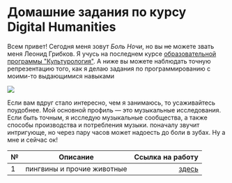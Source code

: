 # Домашние задания по курсу Digital Humanities
Всем привет! Сегодня меня зовут *Боль Ночи*, но вы ~~не~~ можете звать меня Леонид Грибков. Я учусь на последнем курсе [образовательной программы "Культурология"](https://www.hse.ru/ba/cultural/). А ниже вы можете наблюдать точную репрезентацию того, как я делаю задания по программированию с моими-то выдающимися навыками 

![](https://image.ibb.co/j8STBp/photo_2018_09_27_11_08_43.jpg)

Если вам вдруг стало интересно, чем я занимаюсь, то усаживайтесь поудобнее. Мой основной профиль — это музыкальные исследования. Если быть точным, я исследую музыкальные сообщества, а также способы производства и потребления музыки. поначалу звучит интригующе, но через пару часов может надоесть до боли в зубах. Ну а мне и сейчас ок!

№|Описание|Ссылка на работу
---|:---:|---:
1|пингвины и прочие животные|[здесь](https://github.com/kourn4evsky/python-dh-hw/blob/master/HW1.ipynb)
